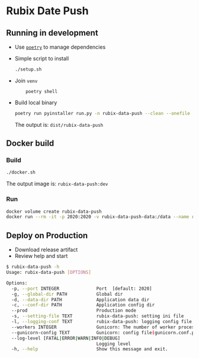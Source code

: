 # Rubix Date Push

## Running in development

- Use [`poetry`](https://github.com/python-poetry/poetry) to manage dependencies
- Simple script to install

    ```bash
    ./setup.sh
    ```

- Join `venv`


    ```
        poetry shell
    ```

- Build local binary

    ```bash
    poetry run pyinstaller run.py -n rubix-data-push --clean --onefile --add-data pyproject.toml:. --add-data config:config
    ```

  The output is: `dist/rubix-data-push`

## Docker build

### Build

```bash
./docker.sh
```

The output image is: `rubix-data-push:dev`

### Run

```bash
docker volume create rubix-data-push
docker run --rm -it -p 2020:2020 -v rubix-data-push-data:/data --name rubix-data-push rubix-data-push:dev
```

## Deploy on Production

- Download release artifact
- Review help and start

```bash
$ rubix-data-push -h
Usage: rubix-data-push [OPTIONS]

Options:
  -p, --port INTEGER              Port  [default: 2020]
  -g, --global-dir PATH           Global dir
  -d, --data-dir PATH             Application data dir
  -c, --conf-dir PATH             Application config dir
  --prod                          Production mode
  -s, --setting-file TEXT         rubix-data-push: setting ini file
  -l, --logging-conf TEXT         rubix-data-push: logging config file
  --workers INTEGER               Gunicorn: The number of worker processes for handling requests.
  --gunicorn-config TEXT          Gunicorn: config file(gunicorn.conf.py)
  --log-level [FATAL|ERROR|WARN|INFO|DEBUG]
                                  Logging level
  -h, --help                      Show this message and exit.
```


